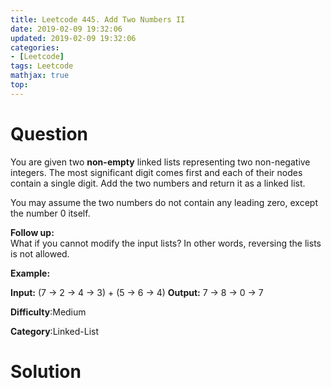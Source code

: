 ```yaml
---
title: Leetcode 445. Add Two Numbers II
date: 2019-02-09 19:32:06
updated: 2019-02-09 19:32:06
categories: 
- [Leetcode]
tags: Leetcode
mathjax: true
top:
---
```


# Question

You are given two  **non-empty**  linked lists representing two non-negative integers. The most significant digit comes first and each of their nodes contain a single digit. Add the two numbers and return it as a linked list.

You may assume the two numbers do not contain any leading zero, except the number 0 itself.

**Follow up:**  
What if you cannot modify the input lists? In other words, reversing the lists is not allowed.

**Example:**

**Input:** (7 -> 2 -> 4 -> 3) + (5 -> 6 -> 4)
**Output:** 7 -> 8 -> 0 -> 7

**Difficulty**:Medium

**Category**:Linked-List

<!-- more -->

# Solution

```cpp

```